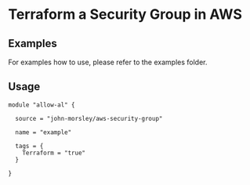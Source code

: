 # Terraform a Security Group in AWS

## Examples

For examples how to use, please refer to the examples folder.

## Usage

```
module "allow-al" {

  source = "john-morsley/aws-security-group"

  name = "example"

  tags = {
    Terraform = "true"
  }

}
```